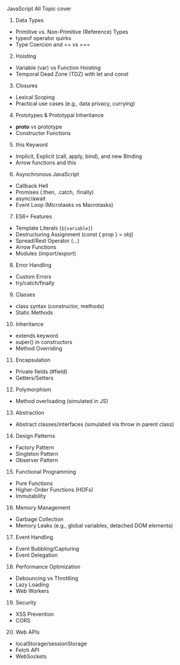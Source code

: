 JavaScript All Topic cover 

1. Data Types
  - Primitive vs. Non-Primitive (Reference) Types
  - typeof operator quirks
  - Type Coercion and == vs ===

2. Hoisting
  - Variable (var) vs Function Hoisting
  - Temporal Dead Zone (TDZ) with let and const

3. Closures
  - Lexical Scoping
  - Practical use cases (e.g., data privacy, currying)

4. Prototypes & Prototypal Inheritance
  - __proto__ vs prototype
  - Constructor Functions

5. this Keyword
  - Implicit, Explicit (call, apply, bind), and new Binding
  - Arrow functions and this

6. Asynchronous JavaScript
  - Callback Hell
  - Promises (.then, .catch, .finally)
  - async/await
  - Event Loop (Microtasks vs Macrotasks)

7. ES6+ Features
  - Template Literals (`${variable}`)
  - Destructuring Assignment (const { prop } = obj)
  - Spread/Rest Operator (...)
  - Arrow Functions
  - Modules (import/export)

8. Error Handling
  - Custom Errors
  - try/catch/finally

9. Classes
  - class syntax (constructor, methods)
  - Static Methods 

10. Inheritance
  - extends keyword
  - super() in constructors
  - Method Overriding

11. Encapsulation
  - Private fields (#field)
  - Getters/Setters

12. Polymorphism
  - Method overloading (simulated in JS)

13. Abstraction
  - Abstract classes/interfaces (simulated via throw in parent class)

14. Design Patterns
  - Factory Pattern
  - Singleton Pattern
  - Observer Pattern

15. Functional Programming
  - Pure Functions
  - Higher-Order Functions (HOFs)
  - Immutability  

16. Memory Management
  - Garbage Collection
  - Memory Leaks (e.g., global variables, detached DOM elements)

17. Event Handling
  - Event Bubbling/Capturing
  - Event Delegation

18. Performance Optimization
  - Debouncing vs Throttling
  - Lazy Loading
  - Web Workers

19. Security
  - XSS Prevention
  - CORS

20. Web APIs
  - localStorage/sessionStorage
  - Fetch API
  - WebSockets









 




  